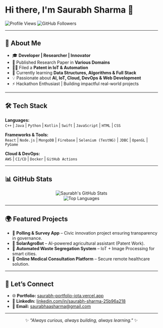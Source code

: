 # Hi there, I'm Saurabh Sharma 👋

![Profile Views](https://komarev.com/ghpvc/?username=ByteSaurabh&color=blue)
![GitHub Followers](https://img.shields.io/github/followers/ByteSaurabh?label=Follow&style=social)

---

## 🚀 About Me

- 🎓 **Developer | Researcher | Innovator**
- 📜 Published Research Paper in **Various Domains**
- 🧑‍💻 Filed a **Patent in IoT & Automation**
- 🌱 Currently learning **Data Structures, Algorithms & Full Stack**
- 💡 Passionate about **AI, IoT, Cloud, DevOps & Web Development**
- ⚡ Hackathon Enthusiast | Building impactful real-world projects

---

## 🛠️ Tech Stack

**Languages:**  
`C++` | `Java` | `Python` | `Kotlin` | `Swift` | `JavaScript` | `HTML` | `CSS`

**Frameworks & Tools:**  
`React` | `Node.js` | `MongoDB` | `Firebase` | `Selenium (TestNG)` | `JDBC` | `OpenGL` | `PyGame`

**Cloud & DevOps:**  
`AWS` | `CI/CD` | `Docker` | `GitHub Actions`

---

## 📊 GitHub Stats

<p align="center">
  <img src="https://github-readme-stats.vercel.app/api?username=ByteSaurabh&show_icons=true&theme=tokyonight" alt="Saurabh's GitHub Stats" /> <br>
  <img src="https://github-readme-stats.vercel.app/api/top-langs/?username=ByteSaurabh&layout=compact&theme=tokyonight" alt="Top Languages" />
</p>

---

## 🌍 Featured Projects

- 🔹 **Polling & Survey App** – Civic innovation project ensuring transparency in governance.
- 🔹 **SolarAgroBot** – AI-powered agricultural assistant (Patent Work).
- 🔹 **Automated Waste Segregation System** – IoT + Image Processing for smart cities.
- 🔹 **Online Medical Consultation Platform** – Secure remote healthcare solution.

---

## 🤝 Let’s Connect

- 🌐 **Portfolio:** [saurabh-portfolio-iota.vercel.app](https://saurabh-portfolio-iota.vercel.app/)
- 💼 **LinkedIn:** [linkedin.com/in/saurabh-sharma-25b96a218](https://www.linkedin.com/in/saurabh-sharma-25b96a218/)
- 📧 **Email:** [saurabhaasharma@gmail.com](mailto:saurabhaasharma@gmail.com)

---

<p align="center">
  ✨ <i>"Always curious, always building, always learning."</i> ✨
</p>
